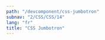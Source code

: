 ```yaml
---
path: "/devcomponent/css-jumbotron"
subnav: "2/CSS/CSS/14"
lang: "fr"
title: "CSS Jumbotron"
---
```

